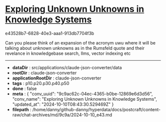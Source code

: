 # [Exploring Unknown Unknowns in Knowledge Systems](https://claude.ai/chat/9c9ac62c-04ec-4365-b0be-12869e6d3d56)

e43528b7-6828-40e3-aaa1-913db7704f3b

Can you please think of an expansion of the acronym uwu where it will be talking about unknown unknowns as in the Rumsfeld quote and their revelance in knowledgebase search, llms, vector indexing etc

---

* **dataDir** : src/applications/claude-json-converter/data
* **rootDir** : claude-json-converter
* **applicationRootDir** : claude-json-converter
* **tags** : p10.p20.p30.p40.p50
* **done** : false
* **meta** : {
  "conv_uuid": "9c9ac62c-04ec-4365-b0be-12869e6d3d56",
  "conv_name": "Exploring Unknown Unknowns in Knowledge Systems",
  "updated_at": "2024-10-10T08:43:30.529469Z"
}
* **filepath** : /home/danny/github-danny/hyperdata/docs/postcraft/content-raw/chat-archives/md/9c9a/2024-10-10_e43.md